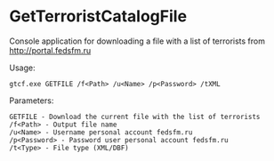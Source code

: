 # GetTerroristCatalogFile

Console application for downloading a file with a list of terrorists from http://portal.fedsfm.ru

Usage:

	gtcf.exe GETFILE /f<Path> /u<Name> /p<Password> /tXML

Parameters:

	GETFILE - Download the current file with the list of terrorists
	/f<Path> - Output file name
	/u<Name> - Username personal account fedsfm.ru
	/p<Password> - Password user personal account fedsfm.ru
	/t<Type> - File type (XML/DBF) 
